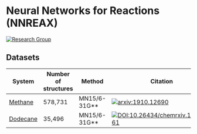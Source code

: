 # Neural Networks for Reactions (NNREAX)
[![Research Group](https://img.shields.io/website-up-down-green-red/https/computchem.cn.svg?label=Research%20Group)](http://computchem.cn)

## Datasets

| System | Number of structures | Method | Citation |
| ----   | ---- | ---- | ---- |
| [Methane](methane/) | 578,731 | MN15/6-31G\*\* | [![arxiv:1910.12690](http://img.shields.io/badge/arXiv-1911.12252-B31B1B.svg?maxAge=86400)](https://arxiv.org/abs/1911.12252)|
| [Dodecane](dodecane/) | 35,496 | MN15/6-31G\*\* | [![DOI:10.26434/chemrxiv.12935261](https://zenodo.org/badge/DOI/10.26434/chemrxiv.12935261.svg)](https://doi.org/10.26434/chemrxiv.12935261) |

